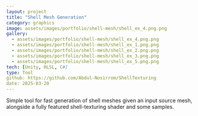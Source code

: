 ```yaml
---
layout: project
title: "Shell Mesh Generation"
category: graphics
image: assets/images/portfolio/shell-mesh/shell_ex_4.png.png
gallery:
  - assets/images/portfolio/shell-mesh/shell_ex_4.png.png
  - assets/images/portfolio/shell-mesh/shell_ex_1.png.png
  - assets/images/portfolio/shell-mesh/shell_ex_2.png.png
  - assets/images/portfolio/shell-mesh/shell_ex_3.png.png
  - assets/images/portfolio/shell-mesh/shell_ex_5.png.png
tech: [Unity, HLSL, C#]
type: Tool
github: https://github.com/Abdul-Nosirrom/ShellTexturing
date: 2025-03-20
---
```


Simple tool for fast generation of shell meshes given an input source mesh, alongside a fully featured shell-texturing shader and some samples.